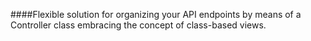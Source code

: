 ####Flexible solution for organizing your API endpoints by means of a Controller class embracing the concept of class-based views.
